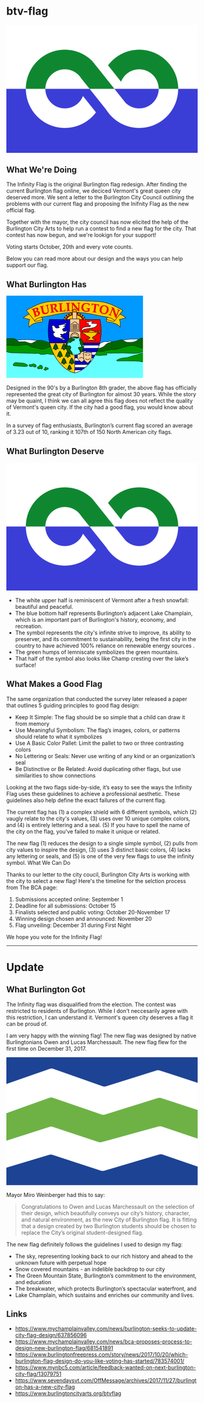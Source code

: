 # btv-flag

![infinity flag](flags/btv_infinity.png)

## What We're Doing

The Infinity Flag is the original Burlington flag redesign. After finding the current Burlington flag online, we deciced Vermont's great queen city deserved more. We sent a letter to the Burlington City Council outlining the problems with our current flag and proposing the Inifnity Flag as the new official flag.

Together with the mayor, the city council has now elicited the help of the Burlington City Arts to help run a contest to find a new flag for the city. That contest has now begun, and we're lookign for your support!

Voting starts October, 20th and every vote counts.

Below you can read more about our design and the ways you can help support our flag.

## What Burlington Has

![old flag](flags/btv_old.png)

Designed in the 90's by a Burlington 8th grader, the above flag has officially represented the great city of Burlington for almost 30 years. While the story may be quaint, I think we can all agree this flag does not reflect the quality of Vermont's queen city. If the city had a good flag, you would know about it.

In a survey of flag enthusiasts, Burlington’s current flag scored an average of 3.23 out of 10, ranking it 107th of 150 North American city flags.

## What Burlington Deserve

![infinity flag](flags/btv_infinity.png)

* The white upper half is reminiscent of Vermont after a fresh snowfall: beautiful and peaceful.
* The blue bottom half represents Burlington’s adjacent Lake Champlain, which is an important part of Burlington's history, economy, and recreation.
* The symbol represents the city's infinite strive to improve, its ability to preserver, and its commitment to sustainability, being the first city in the country to have achieved 100% reliance on renewable energy sources .
* The green humps of lemniscate symbolizes the green mountains.
* That half of the symbol also looks like Champ cresting over the lake’s surface!

## What Makes a Good Flag

The same organization that conducted the survey later released a paper that outlines 5 guiding principles to good flag design:

* Keep It Simple: The flag should be so simple that a child can draw it from memory
* Use Meaningful Symbolism: The flag’s images, colors, or patterns should relate to what it symbolizes
* Use A Basic Color Pallet: Limit the pallet to two or three contrasting colors
* No Lettering or Seals: Never use writing of any kind or an organization’s seal
* Be Distinctive or Be Related: Avoid duplicating other flags, but use similarities to show connections

Looking at the two flags side-by-side, it’s easy to see the ways the Infinity Flag uses these guidelines to achieve a professional aesthetic. These guidelines also help define the exact failures of the current flag.

The current flag has (1) a complex shield with 6 different symbols, which (2) vaugly relate to the city's values, (3) uses over 10 unique complex colors, and (4) is entirely lettering and a seal. (5) If you have to spell the name of the city on the flag, you've failed to make it unique or related.

The new flag (1) reduces the design to a single simple symbol, (2) pulls from city values to inspire the design, (3) uses 3 distinct basic colors, (4) lacks any lettering or seals, and (5) is one of the very few flags to use the infinity symbol.
What We Can Do

Thanks to our letter to the city coucil, Burlington City Arts is working with the city to select a new flag! Here's the timeline for the selction process from The BCA page:

1. Submissions accepted online: September 1
2. Deadline for all submissions: October 15
3. Finalists selected and public voting: October 20-November 17
4. Winning design chosen and announced: November 20
5. Flag unveiling: December 31 during First Night

We hope you vote for the Infinity Flag!

-----

# Update

## What Burlington Got

The Infinity flag was disqualified from the election. The contest was restricted to residents of Burlington. While I don't neccesarily agree with this restriction, I can understand it. Vermont's queen city deserves a flag it can be proud of.

I am very happy with the winning flag! The new flag was designed by native Burlingtonians Owen and Lucas Marchessault. The new flag flew for the first time on December 31, 2017.

![new flag](flags/btv_new.jpg)

Mayor Miro Weinberger had this to say:

> Congratulations to Owen and Lucas Marchessault on the selection of their design, which beautifully conveys our city’s history, character, and natural environment, as the new City of Burlington flag. It is fitting that a design created by two Burlington students should be chosen to replace the City’s original student-designed flag.

The new flag definitely follows the guidelines I used to design my flag:

* The sky, representing looking back to our rich history and ahead to the unknown future with perpetual hope
* Snow covered mountains - an indelible backdrop to our city
* The Green Mountain State, Burlington’s commitment to the environment, and education
* The breakwater, which protects Burlington’s spectacular waterfront, and
* Lake Champlain, which sustains and enriches our community and lives.   

## Links

* https://www.mychamplainvalley.com/news/burlington-seeks-to-update-city-flag-design/637856096
* https://www.mychamplainvalley.com/news/bca-proposes-process-to-design-new-burlington-flag/681541891
* https://www.burlingtonfreepress.com/story/news/2017/10/20/which-burlington-flag-design-do-you-like-voting-has-started/783574001/
* https://www.mynbc5.com/article/feedback-wanted-on-next-burlington-city-flag/13079751
* https://www.sevendaysvt.com/OffMessage/archives/2017/11/27/burlington-has-a-new-city-flag
* https://www.burlingtoncityarts.org/btvflag

